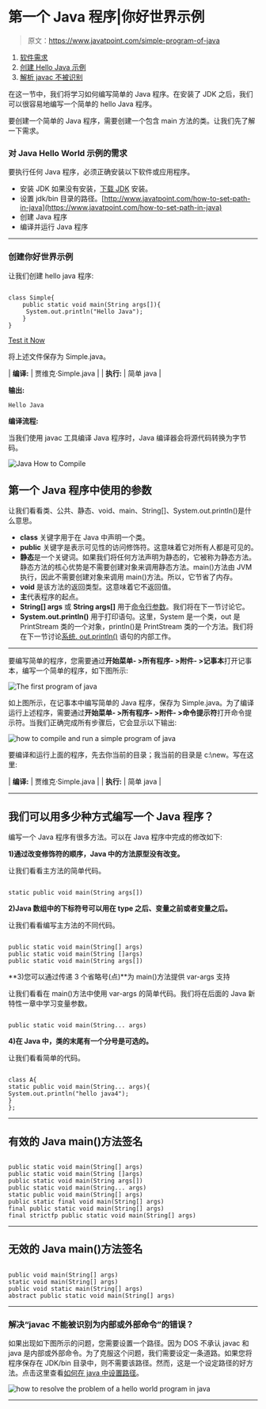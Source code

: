 # 第一个 Java 程序|你好世界示例

> 原文：<https://www.javatpoint.com/simple-program-of-java>

1.  [软件需求](#hellojavareq)
2.  [创建 Hello Java 示例](#hellojavaex)
3.  [解析 javac 不被识别](#hellojavawhatjavacnot)

在这一节中，我们将学习如何编写简单的 Java 程序。在安装了 JDK 之后，我们可以很容易地编写一个简单的 hello Java 程序。

要创建一个简单的 Java 程序，需要创建一个包含 main 方法的类。让我们先了解一下需求。

### 对 Java Hello World 示例的需求

要执行任何 Java 程序，必须正确安装以下软件或应用程序。

*   安装 JDK 如果没有安装，[下载 JDK](http://www.oracle.com/technetwork/java/javase/downloads/index.html) 安装。
*   设置 jdk/bin 目录的路径。[http://www.javatpoint.com/how-to-set-path-in-java](https://www.javatpoint.com/how-to-set-path-in-java)
*   创建 Java 程序
*   编译并运行 Java 程序

* * *

### 创建你好世界示例

让我们创建 hello java 程序:

```

class Simple{
    public static void main(String args[]){
     System.out.println("Hello Java");
    }
}

```

[Test it Now](https://www.javatpoint.com/opr/test.jsp?filename=Simple)

将上述文件保存为 Simple.java。

| **编译:** | 贾维克·Simple.java |
| **执行:** | 简单 java |

**输出:**

```
Hello Java

```

**编译流程:**

当我们使用 javac 工具编译 Java 程序时，Java 编译器会将源代码转换为字节码。

![Java How to Compile](../img/7293c8f3fcad7cd07e392a1d04ff6588.png)

## 第一个 Java 程序中使用的参数

让我们看看类、公共、静态、void、main、String[]、System.out.println()是什么意思。

*   **class** 关键字用于在 Java 中声明一个类。
*   **public** 关键字是表示可见性的访问修饰符。这意味着它对所有人都是可见的。
*   **静态**是一个关键词。如果我们将任何方法声明为静态的，它被称为静态方法。静态方法的核心优势是不需要创建对象来调用静态方法。main()方法由 JVM 执行，因此不需要创建对象来调用 main()方法。所以，它节省了内存。
*   **void** 是该方法的返回类型。这意味着它不返回值。
*   **主**代表程序的起点。
*   **String[] args** 或 **String args[]** 用于[命令行参数](https://www.javatpoint.com/command-line-argument)。我们将在下一节讨论它。
*   **System.out.println()** 用于打印语句。这里，System 是一个类，out 是 PrintStream 类的一个对象，println()是 PrintStream 类的一个方法。我们将在下一节讨论[系统. out.println()](https://www.javatpoint.com/system-out-println-in-java) 语句的内部工作。

* * *

要编写简单的程序，您需要通过**开始菜单- >所有程序- >附件- >记事本**打开记事本，编写一个简单的程序，如下图所示:

![The first program of java](../img/aa778b8a87c673dd9cd29941503fc540.png)

如上图所示，在记事本中编写简单的 Java 程序，保存为 Simple.java。为了编译运行上述程序，需要通过**开始菜单- >所有程序- >附件- >命令提示符**打开命令提示符。当我们正确完成所有步骤后，它会显示以下输出:

![how to compile and run a simple program of java](../img/9140b5e09982f91968f9ac8aea2445c3.png)

要编译和运行上面的程序，先去你当前的目录；我当前的目录是 c:\new。写在这里:

| **编译:** | 贾维克·Simple.java |
| **执行:** | 简单 java |

* * *

## 我们可以用多少种方式编写一个 Java 程序？

编写一个 Java 程序有很多方法。可以在 Java 程序中完成的修改如下:

**1)通过改变修饰符的顺序，Java 中的方法原型没有改变。**

让我们看看主方法的简单代码。

```

static public void main(String args[])

```

**2)Java 数组中的下标符号可以用在 type 之后、变量之前或者变量之后。**

让我们看看编写主方法的不同代码。

```

public static void main(String[] args)
public static void main(String []args)
public static void main(String args[])

```

**3)您可以通过传递 3 个省略号(点)**为 main()方法提供 var-args 支持

让我们看看在 main()方法中使用 var-args 的简单代码。我们将在后面的 Java 新特性一章中学习变量参数。

```

public static void main(String... args)

```

**4)在 Java 中，类的末尾有一个分号是可选的。**

让我们看看简单的代码。

```

class A{
static public void main(String... args){
System.out.println("hello java4");
}
};

```

* * *

## 有效的 Java main()方法签名

```

public static void main(String[] args)
public static void main(String []args)
public static void main(String args[])
public static void main(String... args)
static public void main(String[] args)
public static final void main(String[] args)
final public static void main(String[] args)
final strictfp public static void main(String[] args)

```

* * *

## 无效的 Java main()方法签名

```

public void main(String[] args)
static void main(String[] args)
public void static main(String[] args)
abstract public static void main(String[] args)

```

* * *

 ### 解决“javac 不能被识别为内部或外部命令”的错误？

如果出现如下图所示的问题，您需要设置一个路径。因为 DOS 不承认 javac 和 java 是内部或外部命令。为了克服这个问题，我们需要设定一条道路。如果您将程序保存在 JDK/bin 目录中，则不需要该路径。然而，这是一个设定路径的好方法。点击这里查看[如何在 java 中设置路径](how-to-set-path-in-java)。

![how to resolve the problem of a hello world program in java](../img/9b46a3162689dc21be410aa950c06d5c.png)

* * *